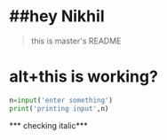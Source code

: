 ##hey Nikhil
==============

>this is master's README

alt+this is working?
==========

```python 
n=input('enter something')
print('printing input',n)
```
*** checking italic***

~~~ tilda tetx~~~
